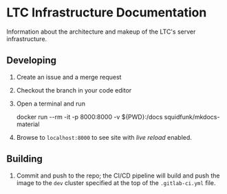 # LTC Infrastructure Documentation

Information about the architecture and makeup of the LTC's server infrastructure.

## Developing

1. Create an issue and a merge request
1. Checkout the branch in your code editor
1. Open a terminal and run

    docker run --rm -it -p 8000:8000 -v ${PWD}:/docs squidfunk/mkdocs-material

1. Browse to `localhost:8000` to see site with *live reload* enabled.

## Building

1. Commit and push to the repo; the CI/CD pipeline will build and push the image to the `dev` cluster specified at the top of the `.gitlab-ci.yml` file.
